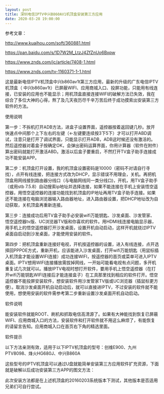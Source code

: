 ```yaml
---
layout: post
title: 深圳电信IPTV中兴B860AV1机顶盒安装第三方应用
date: 2020-03-28 19:00:00
---
```

参考文章：

http://www.kuaihou.com/soft/360881.html

https://pan.baidu.com/s/1D7W2M_LtzJ4ZfZnUo6Bxpw

https://www.znds.com/jc/article/7408-1.html

https://www.znds.com/tv-1160371-1-1.html

这是最新电信IPTV机顶盒中兴b860av1t第三方应用，最新的升级的广东电信IPTV机顶盒（ 中兴b860av1t）已屏蔽WIFI、应用商城入口、投屏功能，只能用有线连接，已安装的应用也不能显示；用机顶盒直接连接WIFI的破解方法已失效，我在综合了多位大神的心得，熬了及几天夜历尽千辛万苦后终于成功摸索出安装第三方软件的方法。

使用说明

第一步：不拆机打开ADB方法，进盒子设置界面，遥控器按着返回键几秒。放开快速点中间那个上下左右的左键（←左键要连续按3下5下）才可以打开ABD调试，注意只是打开了调试界面，只能显示打开ADB，ADB这时候还没有激活的。然后遥控器对着盒子按确定OK，会弹出密码运算界面，你用计算器（软件在附件）算出密码就能打开激活ABD。激活以后盒子要重启，不然打开TV盒子助手连接成功不能安装APP。

第二步：机顶盒打开设置，我的机顶盒设置密码是10000（密码不对请自行寻找），点开有线连接，把连接方式改为DHCP，显示错误不用理会，关机。再把机顶盒用网线接到路由器分线口（与电脑网线同一类分线口)，开机，用TV盒子助手（或用stb 7.5.8）自动搜索ip地址并选择连接，如果不能连接在手机上安装悟空遥控器，用悟空遥控器的连接功能找到机顶盒的IP地址再用TV盒子助手连接。如果还不能连接在电脑浏览器输入路由器地址，进入路由器设置，把DHCP地址改为自动获取，关机顶盒再重新连接。

第三步：连接成功后用TV盒子助手必安装wifi万能钥匙、沙发桌面、沙发管家、悟空遥控器tv版、UC浏览器TV版和你喜欢的软件。用HDMI线连接电脑显示器，用手机上的悟空遥控器打开沙发桌面，设置开机自动启动，这样开机就绕过IPTV桌面自启动到沙发桌面，才能使用安装的软件。

第四步：把机顶盒重新连接好电视，开机按遥控器的设置，进入有线连接，点开选择回PPPOE方式，重新开机，应该能进入沙发桌面，打开wifi万能钥匙（用鼠标插入机顶盒才能设置WIFI连接）成功连接WIFI，按遥控器的首页或菜单可进入IPTV桌面。IPTV想用WIFI连接播放需拔掉网线，一开始可能看电视有点问题，多开机重复试几次就可以。播放IPTV电视时想打开软件，要用手机上悟空遥控器（在打开wifi万能钥匙WIFI连接后才能连接盒子）在工具那里找到相应的软件打开。悟空遥控器不能投屏安装软件，想安装软件用沙发管家TV版或UC浏览器（插鼠标更方便）。取消沙发桌面开机自动启动后，就可以直接进IPTV，不过安装的软件就不能使用，想使用安装的软件需参考第二步重新设置沙发桌面开机自动启动。

软件说明

能安装软件就能ROOT、刷机和抓取电信高清源了。如果有大神能找到恢复已屏蔽WIFI、应用商城入口的方法，安装软件和打开软件就不用这么麻烦了，有能恢复的请留言告知。应用商城入口在首页右下角的精选里面。

软件提示

以下方法亲测有效，适用于以下IPTV机顶盒的型号：创维E900、九州PTV8098、烽火HG680J、中兴B860A

这些型号的IPTV机顶盒可以通过U盘就能简单安装第三方应用软件扩充资源，下面就是破解以后成功安装第三方APP的图文方法：

此次安装方法都是在上述机顶盒的20160203系统版本下测试，其他版本是否适用兄弟们可自行尝试。
